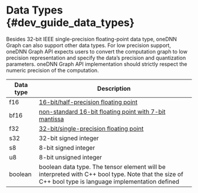 # Data Types {#dev_guide_data_types}

Besides 32-bit IEEE single-precision floating-point data type, oneDNN Graph can
also support other data types. For low precision support, oneDNN Graph API
expects users to convert the computation graph to low precision representation
and specify the data’s precision and quantization parameters. oneDNN Graph API
implementation should strictly respect the numeric precision of the computation.

Data type | Description
-- | --|
f16 | [16-bit/half-precision floating point](https://en.wikipedia.org/wiki/Half-precision_floating-point_format)
bf16 | [non-standard 16-bit floating point with 7-bit mantissa](https://en.wikipedia.org/wiki/Bfloat16_floating-point_format)
f32 | [32-bit/single-precision floating point](https://en.wikipedia.org/wiki/Single-precision_floating-point_format)
s32 | 32-bit signed integer
s8 | 8-bit signed integer
u8 | 8-bit unsigned integer
boolean | boolean data type. The tensor element will be interpreted with C++ bool type. Note that the size of C++ bool type is language implementation defined
